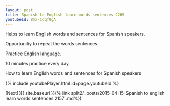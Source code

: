 ```yaml
---
layout: post
title: Spanish to English learn words sentences 2269 
youtubeId: 8mx-Cdqf0gA
---
```

 
 
Helps to learn English words and sentences for Spanish speakers.

Opportunitiy to repeat the words sentences. 

Practice English language. 
 
10 minutes practice every day. 
 
How to learn English words and sentences for Spanish speakers 
 
{% include youtubePlayer.html id=page.youtubeId %}
 
 
[Next]({{ site.baseurl }}{% link  split2/_posts/2015-04-15-Spanish to english learn words sentences 2157 .md%})
 
